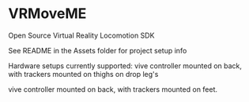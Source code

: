 # VRMoveME
Open Source Virtual Reality Locomotion SDK

See README in the Assets folder for project setup info

Hardware setups currently supported:
vive controller mounted on back, with trackers mounted on thighs on drop leg's

vive controller mounted on back, with trackers mounted on feet.